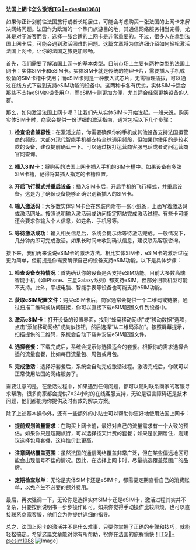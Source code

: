**法国上網卡怎么激活[[TG💪+ @esim1088](https://t.me/s/esim1088)]**

如果你正计划前往法国旅行或者长期居住，可能会考虑购买一张法国的上网卡来解决网络问题。法国作为欧洲的一个热门旅游目的地，其通信网络服务相当完善，尤其是对于游客而言，选择一张合适的上网卡是非常重要的。不过，很多人在拿到法国上网卡后，可能会遇到激活困难的问题。这篇文章将为你详细介绍如何轻松激活法国上网卡，让你的法国之旅更加顺畅。

首先，我们需要了解法国上网卡的基本类型。目前市场上主要有两种类型的法国上网卡：实体SIM卡和eSIM卡。实体SIM卡就是传统的物理卡片，需要插入手机或设备的SIM卡槽中使用；而eSIM卡则是一种嵌入式芯片，无需物理插拔，可以通过在线方式下载到支持eSIM功能的设备中。这两种卡各有优劣，实体SIM卡适合那些不支持eSIM的设备用户，而eSIM卡则更加方便，尤其适合经常更换设备的人群。

那么，如何激活法国上网卡呢？让我们先从实体SIM卡开始说起。一般来说，购买实体SIM卡时，商家会提供一份详细的激活指南，通常包括以下几个步骤：

1. **检查设备兼容性**：在激活之前，你需要确保你的手机或其他设备支持法国运营商的频段。大部分现代智能手机都支持全球通用频段，但如果你使用的是较老款的设备，建议提前确认一下。可以通过拨打运营商客服电话或者访问运营商官网查询。

2. **插入SIM卡**：将购买的法国上网卡插入手机的SIM卡槽中。如果设备有多张SIM卡槽，记得将其插入指定的卡槽位置。

3. **开启飞行模式并重启设备**：插入SIM卡后，开启手机的飞行模式，并重启设备。这是为了确保设备能够正确识别新插入的SIM卡。

4. **输入激活码**：大多数实体SIM卡会在包装内附带一张小纸条，上面写着激活码或激活网址。按照说明输入激活码或访问指定网站完成激活过程。有些卡可能还会要求你输入个人信息，如姓名、手机号等。

5. **等待激活成功**：输入相关信息后，系统会提示你等待激活完成。一般情况下，几分钟内即可完成激活。如果长时间未收到确认信息，建议联系客服咨询。

接下来，我们再来说说eSIM卡的激活方法。相比实体SIM卡，eSIM卡的激活过程更为简单，但前提是你需要确保自己的设备支持eSIM功能。以下是具体步骤：

1. **检查设备支持情况**：首先确认你的设备是否支持eSIM功能。目前大多数高端智能手机（如iPhone、三星Galaxy系列）都支持eSIM，但部分旧款机型可能不支持。此外，平板电脑、智能手表等设备也可能支持eSIM功能。

2. **获取eSIM配置文件**：购买eSIM卡后，商家通常会提供一个二维码或链接，通过扫描二维码或访问链接，你可以直接下载eSIM配置文件到设备中。

3. **激活eSIM卡**：打开设备的设置界面，找到“蜂窝移动网络”或“移动数据”选项，点击“添加移动网络”或类似按钮，然后选择“从二维码添加”。按照屏幕提示，扫描提供的二维码，系统会自动下载并安装eSIM配置文件。

4. **选择套餐**：下载完成后，系统会提示你选择适合的套餐。根据你的需求选择合适的流量套餐，比如每日流量包、周包或月包。

5. **完成激活**：选择好套餐后，系统会自动完成激活过程。激活完成后，你就可以正常使用法国的网络服务了。

需要注意的是，在激活过程中，如果遇到任何问题，都可以随时联系商家的客服寻求帮助。很多商家都会提供7×24小时的在线客服支持，无论是语言障碍还是技术问题，他们都能为你提供及时有效的解决方案。

除了上述基本操作外，还有一些额外的小贴士可以帮助你更好地使用法国上网卡：

- **提前规划流量需求**：在购买上网卡前，最好对自己的流量需求有一个大致的预估。如果你只是短期旅行，可以选择按天计费的套餐；如果是长期居住，则建议选择包月套餐，这样性价比更高。

- **注意网络覆盖范围**：虽然法国的通信网络覆盖非常广泛，但在某些偏远地区可能会出现信号不佳的情况。因此，在选择上网卡时，尽量挑选覆盖范围广的品牌。

- **定期检查账单**：无论是实体SIM卡还是eSIM卡，都需要定期查看自己的消费账单，以免产生不必要的额外费用。

最后，再次强调一下，无论你是选择实体SIM卡还是eSIM卡，激活过程其实并不复杂，只要按照说明书一步步操作即可。如果你觉得手动操作比较麻烦，也可以直接联系商家客服，他们会为你提供详细的指导。

总之，法国上网卡的激活并不是什么难事，只要你掌握了正确的步骤和技巧，就能轻松搞定。希望这篇文章能对你有所帮助，祝你在法国的旅程愉快！[[TG💪+ @esim1088](https://t.me/s/esim1088) ![Image](https://i.postimg.cc/4NQfJmqS/Snipaste-2025-05-13-00-14-12.png)]